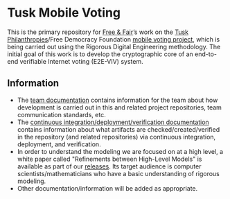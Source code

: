 # Tusk Mobile Voting

This is the primary repository for [Free & Fair](https://freeandfair.us/)’s work on the [Tusk Philanthropies](https://tuskphilanthropies.org/)/Free Democracy Foundation [mobile voting project](https://mobilevoting.org/), which is being carried out using the Rigorous Digital Engineering methodology. The initial goal of this work is to develop the cryptographic core of an end-to-end verifiable Internet voting (E2E-VIV) system.

## Information

- The [team documentation](./docs/team.md) contains information for the team about how development is carried out in this and related project repositories, team communication standards, etc.
- The [continuous integration/deployment/verification documentation](./docs/ci_cd_cv.md) contains information about what artifacts are checked/created/verified in the repository (and related repositories) via continuous integration, deployment, and verification.
- In order to understand the modeling we are focused on at a high level, a white paper called "Refinements between High-Level Models" is available as part of our [releases](https://github.com/FreeAndFair/TuskMobileVoting/releases).  Its target audience is computer scientists/mathematicians who have a basic understanding of rigorous modeling.
- Other documentation/information will be added as appropriate.
